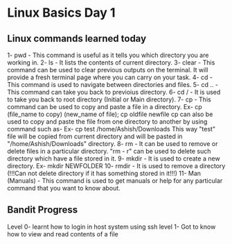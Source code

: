 # Linux Basics Day 1

## Linux commands learned today

1- pwd - This command is useful as it tells you which directory you are working in.
2- ls - It lists the contents of current directory.
3- clear - This command can be used to clear previous outputs on the terminal. It will provide a fresh terminal page where you can carry on your task.
4- cd - This command is  used to navigate between directories and files.
5- cd .. - This command can take you back to previoius directory.
6- cd / - It is used to take you back to root directory (Initial or Main directory).
7- cp - This command can be used to copy and paste a file in a directory.
    Ex- cp (file_name to copy) (new_name of file); cp oldfile newfile
cp can also be used to copy and paste the file from one directory to another by using command such as-
    Ex- cp test /home/Ashish/Downloads
This way "test" file will be copied from current directory and will be pasted in "/home/Ashish/Downloads" directory.
8- rm - It can be used to remove or delete files in a particular directory.
"rm - r" can be used to delete such directory which have a file stored in it.
9- mkdir - It is used to create a new directory.
    Ex- mkdir NEWFOLDER
10- rmdir - It is used to remove a directory (!!!Can not delete directory if it has something stored in it!!!)
11- Man (Manuals) - This command is used to get manuals or help for any particular command that you want to know about.

## Bandit Progress

Level 0- learnt how to login in host system using ssh
level 1- Got to know how to view and read contents of a file